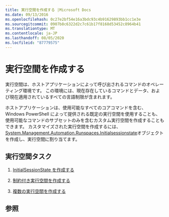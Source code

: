 ```yaml
---
title: 実行空間を作成する |Microsoft Docs
ms.date: 09/13/2016
ms.openlocfilehash: 0c27e2bf54e16a3bdc93c4b91629893bb1cc1e3e
ms.sourcegitcommit: 0907b8c6322d2c7c61b17f8168d53452c8964b41
ms.translationtype: MT
ms.contentlocale: ja-JP
ms.lasthandoff: 08/05/2020
ms.locfileid: "87779575"
---
```

# <a name="creating-runspaces"></a>実行空間を作成する

実行空間は、ホストアプリケーションによって呼び出されるコマンドのオペレーティング環境です。 この環境には、現在存在しているコマンドとデータ、および現在適用されているすべての言語制限が含まれます。

 ホストアプリケーションは、使用可能なすべてのコアコマンドを含む、Windows PowerShell によって提供される既定の実行空間を使用することも、使用可能なコマンドのサブセットのみを含むカスタム実行空間を作成することもできます。 カスタマイズされた実行空間を作成するには、 [System.Management.Automation.Runspaces.Initialsessionstate](/dotnet/api/System.Management.Automation.Runspaces.InitialSessionState)オブジェクトを作成し、実行空間に割り当てます。

## <a name="runspace-tasks"></a>実行空間タスク

1. [InitialSessionState を作成する](./creating-an-initialsessionstate.md)

2. [制約付き実行空間を作成する](./creating-a-constrained-runspace.md)

3. [複数の実行空間を作成する](./creating-multiple-runspaces.md)

## <a name="see-also"></a>参照
